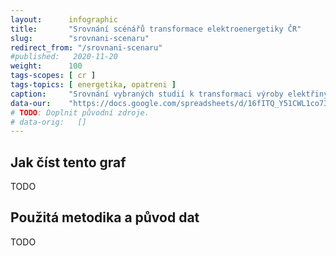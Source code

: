 ```yaml
---
layout:      infographic
title:       "Srovnání scénářů transformace elektroenergetiky ČR"
slug:        "srovnani-scenaru"
redirect_from: "/srovnani-scenaru"
#published:   2020-11-20
weight:      100
tags-scopes: [ cr ]
tags-topics: [ energetika, opatreni ]
caption:     "Srovnání vybraných studií k transformaci výroby elektřiny v ČR..."
data-our:    "https://docs.google.com/spreadsheets/d/16fITQ_Y51CWL1co734tU5hHQUAf298chxxr3q0-lFWI/edit"
# TODO: Doplnit původní zdroje.
# data-orig:   []
---
```


## Jak číst tento graf

TODO

## Použitá metodika a původ dat

TODO
